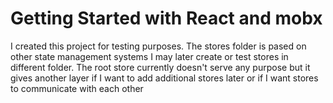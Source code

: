# Getting Started with React and mobx

I created this project for testing purposes. The stores folder is pased on other state management systems I may later create or test stores in different folder. The root store currently doesn't serve any purpose but it gives another layer if I want to add additional stores later or if I want stores to communicate with each other
